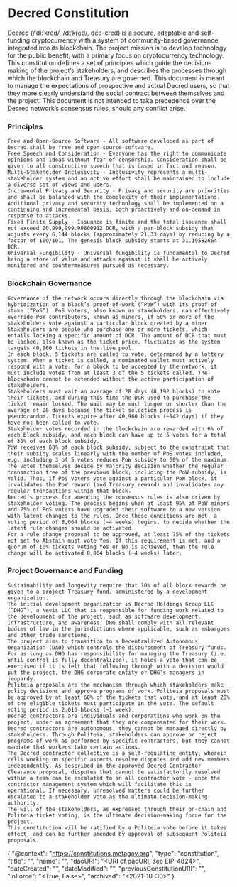 # Decred Constitution

Decred (/ˈdi:ˈkred/, /dɪˈkred/, dee-cred) is a secure, adaptable and self-funding cryptocurrency with a system of community-based governance integrated into its blockchain. The project mission is to develop technology for the public benefit, with a primary focus on cryptocurrency technology. This constitution defines a set of principles which guide the decision-making of the project’s stakeholders, and describes the processes through which the blockchain and Treasury are governed. This document is meant to manage the expectations of prospective and actual Decred users, so that they more clearly understand the social contract between themselves and the project. This document is not intended to take precedence over the Decred network’s consensus rules, should any conflict arise.

### Principles

    Free and Open-Source Software - All software developed as part of Decred shall be free and open source-software.
    Free Speech and Consideration - Everyone has the right to communicate opinions and ideas without fear of censorship. Consideration shall be given to all constructive speech that is based in fact and reason.
    Multi-Stakeholder Inclusivity - Inclusivity represents a multi-stakeholder system and an active effort shall be maintained to include a diverse set of views and users.
    Incremental Privacy and Security - Privacy and security are priorities and shall be balanced with the complexity of their implementations. Additional privacy and security technology shall be implemented on a continuing and incremental basis, both proactively and on-demand in response to attacks.
    Fixed Finite Supply - Issuance is finite and the total issuance shall not exceed 20,999,999.99800912 DCR, with a per-block subsidy that adjusts every 6,144 blocks (approximately 21.33 days) by reducing by a factor of 100/101. The genesis block subsidy starts at 31.19582664 DCR.
    Universal Fungibility - Universal fungibility is fundamental to Decred being a store of value and attacks against it shall be actively monitored and countermeasures pursued as necessary.

### Blockchain Governance

    Governance of the network occurs directly through the blockchain via hybridization of a block’s proof-of-work (“PoW”) with its proof-of-stake (“PoS”). PoS voters, also known as stakeholders, can effectively override PoW contributors, known as miners, if 50% or more of the stakeholders vote against a particular block created by a miner.
    Stakeholders are people who purchase one or more tickets, which entails locking a specific amount of DCR. The amount of DCR that must be locked, also known as the ticket price, fluctuates as the system targets 40,960 tickets in the live pool.
    In each block, 5 tickets are called to vote, determined by a lottery system. When a ticket is called, a nominated wallet must actively respond with a vote. For a block to be accepted by the network, it must include votes from at least 3 of the 5 tickets called. The blockchain cannot be extended without the active participation of stakeholders.
    Stakeholders must wait an average of 28 days (8,192 blocks) to vote their tickets, and during this time the DCR used to purchase the ticket remain locked. The wait may be much longer or shorter than the average of 28 days because the ticket selection process is pseudorandom. Tickets expire after 40,960 blocks (~142 days) if they have not been called to vote.
    Stakeholder votes recorded in the blockchain are rewarded with 6% of each block subsidy, and each block can have up to 5 votes for a total of 30% of each block subsidy.
    PoW receives 60% of each block subsidy, subject to the constraint that their subsidy scales linearly with the number of PoS votes included, e.g. including 3 of 5 votes reduces PoW subsidy to 60% of the maximum.
    The votes themselves decide by majority decision whether the regular transaction tree of the previous block, including the PoW subsidy, is valid. Thus, if PoS voters vote against a particular PoW block, it invalidates the PoW reward (and Treasury reward) and invalidates any regular transactions within that block.
    Decred’s process for amending the consensus rules is also driven by stakeholder voting. The process begins when at least 95% of PoW miners and 75% of PoS voters have upgraded their software to a new version with latent changes to the rules. Once these conditions are met, a voting period of 8,064 blocks (~4 weeks) begins, to decide whether the latent rule changes should be activated.
    For a rule change proposal to be approved, at least 75% of the tickets not set to Abstain must vote Yes. If this requirement is met, and a quorum of 10% tickets voting Yes or No is achieved, then the rule change will be activated 8,064 blocks (~4 weeks) later.

### Project Governance and Funding

    Sustainability and longevity require that 10% of all block rewards be given to a project Treasury fund, administered by a development organization.
    The initial development organization is Decred Holdings Group LLC (“DHG”), a Nevis LLC that is responsible for funding work related to the development of the project, such as software development, infrastructure, and awareness. DHG shall comply with all relevant bodies of law in the jurisdictions where applicable, such as embargoes and other trade sanctions.
    The project aims to transition to a Decentralized Autonomous Organization (DAO) which controls the disbursement of Treasury funds.
    For as long as DHG has responsibility for managing the Treasury (i.e. until control is fully decentralized), it holds a veto that can be exercised if it is felt that following through with a decision would put the project, the DHG corporate entity or DHG’s managers in jeopardy.
    Politeia proposals are the mechanism through which stakeholders make policy decisions and approve programs of work. Politeia proposals must be approved by at least 60% of the tickets that vote, and at least 20% of the eligible tickets must participate in the vote. The default voting period is 2,016 blocks (~1 week).
    Decred contractors are individuals and corporations who work on the project, under an agreement that they are compensated for their work. Decred contractors are autonomous, they cannot be managed directly by stakeholders. Through Politeia, stakeholders can approve or reject programs of work as performed by specific contractors, but they cannot mandate that workers take certain actions.
    The Decred contractor collective is a self-regulating entity, wherein cells working on specific aspects resolve disputes and add new members independently. As described in the approved Decred Contractor Clearance proposal, disputes that cannot be satisfactorily resolved within a team can be escalated to an all contractor vote - once the contractor management system which will facilitate this is operational. If necessary, unresolved matters could be further escalated to a stakeholder vote as the ultimate decision-making authority.
    The will of the stakeholders, as expressed through their on-chain and Politeia ticket voting, is the ultimate decision-making force for the project.
    This constitution will be ratified by a Politeia vote before it takes effect, and can be further amended by approval of subsequent Politeia proposals.

{ 
  "@context": "https://constitutions.metagov.org",
  "type": "constitution",
  "title": "<Constitution of Decred>",
  "name": "<Decred>",
  "daoURI": "<URI of daoURI, see EIP-4824>",
  "dateCreated": "<YYYY-MM-DD>",
  "dateModified": "<YYYY-MM-DD>",
  "previousConstitutionURI": "<URI>",
  "inForce": "<True, False>",
  "archived": "<2021-10-30>"
}
